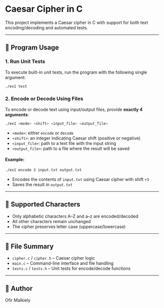 # Caesar Cipher in C

This project implements a Caesar cipher in C with support for both text encoding/decoding and automated tests.

---

## 🧠 Program Usage

### 1. Run Unit Tests

To execute built-in unit tests, run the program with the following single argument:

```bash
./ex1 test
```

### 2. Encode or Decode Using Files

To encode or decode text using input/output files, provide **exactly 4 arguments**:

```bash
./ex1 <mode> <shift> <input_file> <output_file> 
```

- `<mode>`: either `encode` or `decode`
- `<shift>`: an integer indicating Caesar shift (positive or negative)
- `<input_file>`: path to a text file with the input string
- `<output_file>`: path to a file where the result will be saved

#### Example:

```bash
./ex1 encode 3 input.txt output.txt 
```

- Encodes the contents of `input.txt` using Caesar cipher with shift `+3`
- Saves the result in `output.txt`

---

## 🔧 Supported Characters

- Only alphabetic characters A–Z and a–z are encoded/decoded
- All other characters remain unchanged
- The cipher preserves letter case (uppercase/lowercase)

---

## 📂 File Summary

- `cipher.c` / `cipher.h` – Caesar cipher logic
- `main.c` – Command-line interface and file handling
- `tests.c` / `tests.h` – Unit tests for encode/decode functions

---

## 👤 Author

Ofir Malkiely


